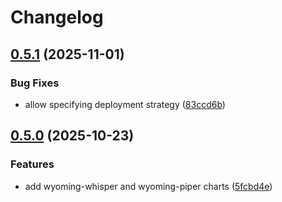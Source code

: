 # Changelog

## [0.5.1](https://github.com/mikesmitty/wyoming-helm/compare/wyoming-piper-v0.5.0...wyoming-piper-v0.5.1) (2025-11-01)


### Bug Fixes

* allow specifying deployment strategy ([83ccd6b](https://github.com/mikesmitty/wyoming-helm/commit/83ccd6b9148521e88220b43e303c12beecb4735d))

## [0.5.0](https://github.com/mikesmitty/wyoming-helm/compare/wyoming-piper-v0.4.0...wyoming-piper-v0.5.0) (2025-10-23)


### Features

* add wyoming-whisper and wyoming-piper charts ([5fcbd4e](https://github.com/mikesmitty/wyoming-helm/commit/5fcbd4ee1371e5817032861074c6561ddc41bcfa))
